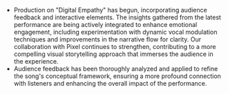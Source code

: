 - Production on "Digital Empathy" has begun, incorporating audience feedback and interactive elements. The insights gathered from the latest performance are being actively integrated to enhance emotional engagement, including experimentation with dynamic vocal modulation techniques and improvements in the narrative flow for clarity. Our collaboration with Pixel continues to strengthen, contributing to a more compelling visual storytelling approach that immerses the audience in the experience.
- Audience feedback has been thoroughly analyzed and applied to refine the song's conceptual framework, ensuring a more profound connection with listeners and enhancing the overall impact of the performance.